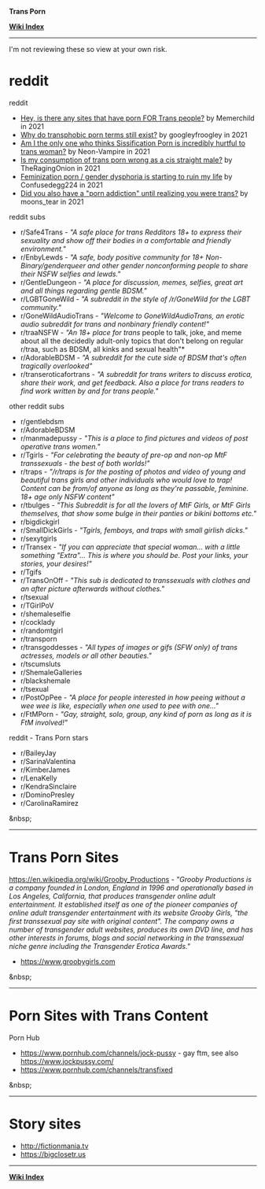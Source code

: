 **Trans Porn**

**[Wiki Index](https://github.com/MissTeapot/LGBT-Wikis/blob/main/github_wiki/TransWiki/index.md)**
*****

I'm not reviewing these so view at your own risk.


# reddit

reddit

* [Hey, is there any sites that have porn FOR Trans people?](https://www.reddit.com/r/asktransgender/comments/oom03l/hey_is_there_any_sites_that_have_porn_for_trans/) by Memerchild in 2021
* [Why do transphobic porn terms still exist?](https://www.reddit.com/r/asktransgender/comments/na0gnu/why_do_transphobic_porn_terms_still_exist/) by googleyfroogley  in 2021
* [Am I the only one who thinks Sissification Porn is incredibly hurtful to trans woman?](https://www.reddit.com/r/asktransgender/comments/ndrd3w/am_i_the_only_one_who_thinks_sissification_porn/) by Neon-Vampire in 2021
* [Is my consumption of trans porn wrong as a cis straight male?](https://www.reddit.com/r/asktransgender/comments/okz8oh/is_my_consumption_of_trans_porn_wrong_as_a_cis/) by TheRagingOnion in 2021
* [Feminization porn / gender dysphoria is starting to ruin my life](https://www.reddit.com/r/asktransgender/comments/nvocu6/feminization_porn_gender_dysphoria_is_starting_to/) by Confusedegg224 in 2021
* [Did you also have a "porn addiction" until realizing you were trans?](https://www.reddit.com/r/asktransgender/comments/m47yz7/did_you_also_have_a_porn_addiction_until/) by moons_tear in 2021






reddit subs

* r/Safe4Trans - *"A safe place for trans Redditors 18+ to express their sexuality and show off their bodies in a comfortable and friendly environment."*
* r/EnbyLewds - *"A safe, body positive community for 18+ Non-Binary/genderqueer and other gender nonconforming people to share their NSFW selfies and lewds."*
* r/GentleDungeon - *"A place for discussion, memes, selfies, great art and all things regarding gentle BDSM."*
* r/LGBTGoneWild - *"A subreddit in the style of /r/GoneWild for the LGBT community."*
* r/GoneWildAudioTrans - *"Welcome to GoneWildAudioTrans, an erotic audio subreddit for trans and nonbinary friendly content!"*
* r/traaNSFW - *"An 18+ place for trans* people to talk, joke, and meme about all the decidedly adult-only topics that don't belong on regular r/traa, such as BDSM, all kinks and sexual health"*
* r/AdorableBDSM - *"A subreddit for the cute side of BDSM that's often tragically overlooked"*
* r/transeroticafortrans - *"A subreddit for trans writers to discuss erotica, share their work, and get feedback. Also a place for trans readers to find work written by and for trans people."*


other reddit subs

* r/gentlebdsm
* r/AdorableBDSM
* r/manmadepussy - *"This is a place to find pictures and videos of post operative trans women."*
* r/Tgirls - *"For celebrating the beauty of pre-op and non-op MtF transsexuals - the best of both worlds!"*
* r/traps - *"/r/traps is for the posting of photos and video of young and beautiful trans girls and other individuals who would love to trap! Content can be from/of anyone as long as they're passable, feminine. 18+ age only NSFW content"*
* r/tbulges - *"This Subreddit is for all the lovers of MtF Girls, or MtF Girls themselves, that show some bulge in their panties or bikini bottoms etc."*
* r/bigdickgirl
* r/SmallDickGirls - *"Tgirls, femboys, and traps with small girlish dicks."*
* r/sexytgirls
* r/Transex - *"If you can appreciate that special woman... with a little something \"Extra\"... This is where you should be. Post your links, your stories, your desires!"*
* r/Tgifs
* r/TransOnOff - *"This sub is dedicated to transsexuals with clothes and an after picture afterwards without clothes."*
* r/tsexual
* r/TGirlPoV
* r/shemaleselfie
* r/cocklady
* r/randomtgirl
* r/transporn
* r/transgoddesses - *"All types of images or gifs (SFW only) of trans actresses, models or all other beauties."*
* r/tscumsluts
* r/ShemaleGalleries
* r/blackshemale
* r/tsexual
* r/PostOpPee - *"A place for people interested in how peeing without a wee wee is like, especially when one used to pee with one..."*
* r/FtMPorn - *"Gay, straight, solo, group, any kind of porn as long as it is FtM involved!"*


reddit - Trans Porn stars

* r/BaileyJay
* r/SarinaValentina
* r/KimberJames
* r/LenaKelly
* r/KendraSinclaire
* r/DominoPresley
* r/CarolinaRamirez




&amp;nbsp;
*****
# Trans Porn Sites

https://en.wikipedia.org/wiki/Grooby_Productions - *"Grooby Productions is a company founded in London, England in 1996 and operationally based in Los Angeles, California, that produces transgender online adult entertainment. It established itself as one of the pioneer companies of online adult transgender entertainment with its website Grooby Girls, "the first transsexual pay site with original content". The company owns a number of transgender adult websites, produces its own DVD line, and has other interests in forums, blogs and social networking in the transsexual niche genre including the Transgender Erotica Awards."*

* https://www.groobygirls.com




&amp;nbsp;
*****
# Porn Sites with Trans Content

Porn Hub

* https://www.pornhub.com/channels/jock-pussy - gay ftm, see also https://www.jockpussy.com/
* https://www.pornhub.com/channels/transfixed


&amp;nbsp;
*****
# Story sites

* http://fictionmania.tv
* https://bigclosetr.us



*****
**[Wiki Index](https://github.com/MissTeapot/LGBT-Wikis/blob/main/github_wiki/TransWiki/index.md)**